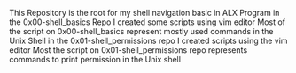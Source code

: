 This Repository is the root for my shell navigation basic in ALX Program
in the 0x00-shell_basics Repo I created some scripts using vim editor 
Most of the script on 0x00-shell_basics represent mostly used commands in the Unix Shell
in the 0x01-shell_permissions repo I created scripts using the vim editor
Most the script on 0x01-shell_permissions repo represents commands to print permission in the Unix shell
